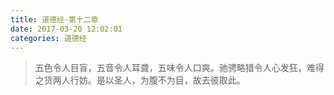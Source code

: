 ```yaml
---
title: 道德经-第十二章
date: 2017-03-20 12:02:01
categories: 道德经
---
```


> 五色令人目盲，五音令人耳聋，五味令人口爽。驰骋略猎令人心发狂，难得之货两人行妨。是以圣人，为腹不为目，故去彼取此。
